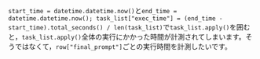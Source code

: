 `start_time = datetime.datetime.now()`と`end_time = datetime.datetime.now(); task_list["exec_time"] = (end_time - start_time).total_seconds() / len(task_list)`で`task_list.apply()`を囲むと，`task_list.apply()`全体の実行にかかった時間が計測されてしまいます。そうではなくて，`row["final_prompt"]`ごとの実行時間を計測したいです。